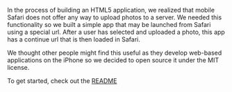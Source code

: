 In the process of building an HTML5 application, we realized that mobile Safari does not offer any way to upload photos to a server. We needed this functionality so we built a simple app that may be launched from Safari using a special url. After a user has selected and uploaded a photo, this app has a continue url that is then loaded in Safari.

We thought other people might find this useful as they develop web-based applications on the iPhone so we decided to open source it under the MIT license.

To get started, check out the [README](http://code.google.com/p/iphone-photo-picker/wiki/README)